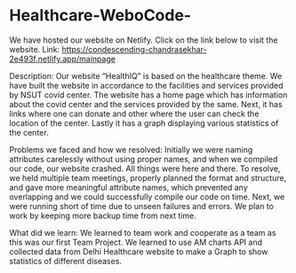 # Healthcare-WeboCode-

We have hosted our website on Netlify. Click on the link below to visit the website.
Link: https://condescending-chandrasekhar-2e493f.netlify.app/mainpage

Description:
Our website “HealthIQ” is based on the healthcare theme. We have built the website in accordance to the facilities and services provided by NSUT covid center. The website has a home page which has information about the covid center and the services provided by the same. Next, it has links where one can donate and other where the user can check the location of the center. Lastly it has a graph displaying various statistics of the center.


Problems we faced and how we resolved:
Initially we were naming attributes carelessly without using proper names, and when we compiled our code, our website crashed. All things were here and there.
To resolve, we held multiple team meetings, properly planned the format and structure, and gave more meaningful attribute names, which prevented any overlapping and we could successfully compile our code on time.
Next, we were running short of time due to unseen failures and errors. We plan to work by keeping more backup time from next time.

What did we learn:
We learned to team work and cooperate as a team as this was our first Team Project.
We learned to use AM charts API and collected data from Delhi Healthcare website to make a Graph to show statistics of different diseases.

